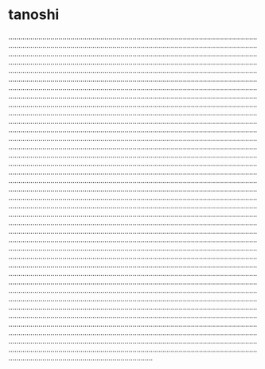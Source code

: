 # tanoshi
................................................................................................................................................................................................................................................................................................................................................................................................................................................................................................................................................................................................................................................................................................................................................................................................................................................................................................................................................................................................................................................................................................................................................................................................................................................................................................................................................................................................................................................................................................................................................................................................................................................................................................................................................................................................................................................................................................................................................................................................................................................................................................................................................................................................................................................................................................................................................................................................................................................................................................................................................................................................................................................................................................................................................................................................................................................................................................................................................................................................................................................................................................................................................................................................................................................................................................................................................................................................................................................................................................................................................................................................................................................................................................................................................................................................................................................................................................................................................................................................................................................................................................................................................................................................................................................................................................................................................................................................................................................................................................................................................................................................................................................................................................................................................................................................................................................................................................................................................................................